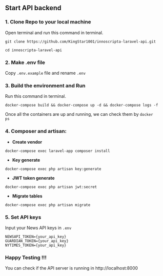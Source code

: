 ## Start API backend


### 1. Clone Repo to your local machine
Open terminal and run this command in terminal.
```
git clone https://github.com/KingStar1001/innoscripta-laravel-api.git
```
```
cd innoscripta-laravel-api
```

### 2. Make .env file
Copy `.env.example` file and rename `.env`

### 3. Build the environment and Run
Run this command in terminal.
```
docker-compose build && docker-compose up -d && docker-compose logs -f
```
Once all the containers are up and running, we can check them by `docker ps`

### 4. Composer and artisan:
- **Create vendor**
```
docker-compose exec laravel-app composer install
```
- **Key generate**
```
docker-compose exec php artisan key:generate
```
- **JWT token generate**
```
docker-compose exec php artisan jwt:secret
```
- **Migrate tables**
```
docker-compose exec php artisan migrate
```
### 5. Set API keys
Input your News API keys in `.env`
```
NEWSAPI_TOKEN={your_api_key}
GUARDIAN_TOKEN={your_api_key}
NYTIMES_TOKEN={your_api_key}
```
### Happy Testing !!!
You can check if the API server is running in http://localhost:8000


